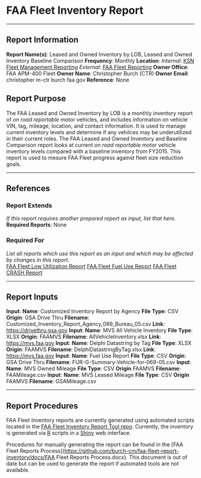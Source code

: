 # FAA Fleet Inventory Report  

***
## Report Information

**Report Name(s)**: Leased and Owned Inventory by LOB, Leased and Owned Inventory Baseline Comparison
**Frequency**: Monthly
**Location**:
	*Internal*: [KSN Fleet Management Reporting](https://ksn2.faa.gov/arc/arc/Logistics/alo400/FleetMgmt/SitePages/Reporting.aspx)
	*External*: [FAA Fleet Reporting](https://ksn2.faa.gov/arc/arc/Logistics/alo400/FleetMgmt/FleetReporting/SitePages/Documents.aspx)
**Owner Office**: FAA APM-400 Fleet
**Owner Name**: Christopher Burch (CTR)
**Owner Email**: christopher <dot> m-ctr <dot> burch <at> faa <dot> gov
**Reference**: None

## Report Purpose
The FAA Leased and Owned Inventory by LOB is a monthly inventory report of *on road reportable* motor vehicles, and includes information on vehicle VIN, tag, mileage, location, and contact information. It is used to manage current inventory levels and determine if any vehilces may be underutilized in their current roles.
The FAA Leased and Owned Inventory and Baseline Comparison report looks at current *on road reportable* motor vehicle inventory levels compared with a baseline inventory from FY2015. This report is used to mesure FAA Fleet progress against fleet size reduction goals.

***

## References
### Report Extends
*If this report requires another prepared report as input, list that here.*  
**Required Reports**: None

### Required For
*List all reports which use this report as an input and which may be affected by changes in this report.*  
[FAA Fleet Low Utilization Report](https://github.com/burch-cm/faa-fleet-report-low-utilization)
[FAA Fleet Fuel Use Report](https://github.com/burch-cm/faa-fleet-report-fuel-use)
[FAA Fleet CRASH Report](https://github.com/burch-cm/faa-fleet-report-crash)

***

## Report Inputs
**Input**:
	**Name**: Customized Inventory Report by Agency
	**File Type**: CSV
	**Origin**: GSA Drive Thru
	**Filename**: Customized_Inventory_Report_Agency_069_Bureau_05.csv
	**Link**: https://drivethru.gsa.gov
**Input**:
    **Name**: MVS All Vehicle Inventory
    **File Type**: XLSX
    **Origin**: FAAMVS
    **Filename**: AllVehicleInventory.xlsx
    **Link**: https://mvs.faa.gov
**Input**:
	**Name**: Delphi Datastring by Tag
	**File Type**: XLSX
	**Origin**: FAAMVS
	**Filename**: DelphiDatastringByTag.xlsx
	**Link**: https://mvs.faa.gov
**Input**:
	**Name**: Fuel Use Report
	**File Type**: CSV
	**Origin**: GSA Drive Thru
	**Filename**: FUR-G-Summary-Vehicle-for-069-05.csv
**Input**:
	**Name**: MVS Owned Mileage
	**File Type**: CSV
	**Origin** FAAMVS
	**Filename**: <Month><Year>FAAMileage.csv
**Input**:
	**Name**: MVS Leased Mileage
	**File Type**: CSV
	**Origin** FAAMVS
	**Filename**: <Month><Year>GSAMileage.csv

***

## Report Procedures
FAA Fleet Inventory reports are currently generated using automated scripts located in the [FAA Fleet Inventory Report Tool repo](https://github.com/burch-cm/faa_fleet_inventory). Currently, the inventory is generated via [R](https://www.r-project.org) scripts in a [Shiny](https://shiny.rstudio.com) web interface.

Procedures for manually generating the report can be found in the [FAA Fleet Reports Process](https://github.com/burch-cm/faa-fleet-report-inventory/docs/FAA Fleet Reports Process.docx). This document is out of date but can be used to generate the report if automated tools are not available.
